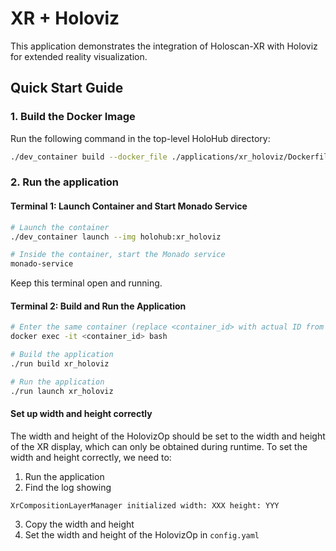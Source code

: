 # XR + Holoviz

This application demonstrates the integration of Holoscan-XR with Holoviz for extended reality visualization.


## Quick Start Guide

### 1. Build the Docker Image

Run the following command in the top-level HoloHub directory:
```bash
./dev_container build --docker_file ./applications/xr_holoviz/Dockerfile --img holohub:xr_holoviz
```

### 2. Run the application

#### Terminal 1: Launch Container and Start Monado Service
```bash
# Launch the container
./dev_container launch --img holohub:xr_holoviz

# Inside the container, start the Monado service
monado-service
```
Keep this terminal open and running.

#### Terminal 2: Build and Run the Application
```bash
# Enter the same container (replace <container_id> with actual ID from 'docker ps')
docker exec -it <container_id> bash

# Build the application
./run build xr_holoviz

# Run the application
./run launch xr_holoviz
```

#### Set up width and height correctly

The width and height of the HolovizOp should be set to the width and height of the XR display, which can only be obtained during runtime. To set the width and height correctly, we need to:

1. Run the application
2. Find the log showing 
```
XrCompositionLayerManager initialized width: XXX height: YYY
```
3. Copy the width and height
4. Set the width and height of the HolovizOp in `config.yaml`